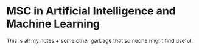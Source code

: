 # MSC in Artificial Intelligence and Machine Learning
This is all my notes + some other garbage that someone might find useful.
